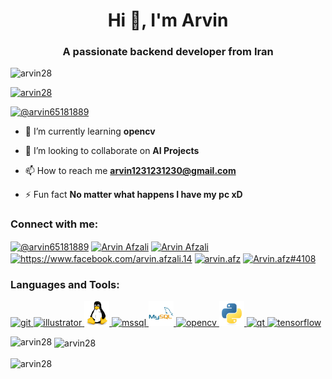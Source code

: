 <h1 align="center">Hi 👋, I'm Arvin</h1>
<h3 align="center">A passionate backend developer from Iran</h3>

<p align="left"> <img src="https://komarev.com/ghpvc/?username=arvin28&label=Profile%20views&color=0e75b6&style=flat" alt="arvin28" /> </p>

<p align="left"> <a href="https://github.com/ryo-ma/github-profile-trophy"><img src="https://github-profile-trophy.vercel.app/?username=arvin28" alt="arvin28" /></a> </p>

<p align="left"> <a href="https://twitter.com/@arvin65181889" target="blank"><img src="https://img.shields.io/twitter/follow/@arvin65181889?logo=twitter&style=for-the-badge" alt="@arvin65181889" /></a> </p>

- 🌱 I’m currently learning **opencv**

- 👯 I’m looking to collaborate on **AI Projects**

- 📫 How to reach me **arvin1231231230@gmail.com**

- ⚡ Fun fact **No matter what happens I have my pc xD**

<h3 align="left">Connect with me:</h3>
<p align="left">
<a href="https://twitter.com/@arvin65181889" target="blank"><img align="center" src="https://raw.githubusercontent.com/rahuldkjain/github-profile-readme-generator/master/src/images/icons/Social/twitter.svg" alt="@arvin65181889" height="30" width="40" /></a>
<a href="https://linkedin.com/in/Arvin Afzali" target="blank"><img align="center" src="https://raw.githubusercontent.com/rahuldkjain/github-profile-readme-generator/master/src/images/icons/Social/linked-in-alt.svg" alt="Arvin Afzali" height="30" width="40" /></a>
<a href="https://stackoverflow.com/users/Arvin Afzali" target="blank"><img align="center" src="https://raw.githubusercontent.com/rahuldkjain/github-profile-readme-generator/master/src/images/icons/Social/stack-overflow.svg" alt="Arvin Afzali" height="30" width="40" /></a>
<a href="https://fb.com/https://www.facebook.com/arvin.afzali.14" target="blank"><img align="center" src="https://raw.githubusercontent.com/rahuldkjain/github-profile-readme-generator/master/src/images/icons/Social/facebook.svg" alt="https://www.facebook.com/arvin.afzali.14" height="30" width="40" /></a>
<a href="https://instagram.com/arvin.afz" target="blank"><img align="center" src="https://raw.githubusercontent.com/rahuldkjain/github-profile-readme-generator/master/src/images/icons/Social/instagram.svg" alt="arvin.afz" height="30" width="40" /></a>
<a href="https://discord.gg/Arvin.afz#4108" target="blank"><img align="center" src="https://raw.githubusercontent.com/rahuldkjain/github-profile-readme-generator/master/src/images/icons/Social/discord.svg" alt="Arvin.afz#4108" height="30" width="40" /></a>
</p>

<h3 align="left">Languages and Tools:</h3>
<p align="left"> <a href="https://git-scm.com/" target="_blank" rel="noreferrer"> <img src="https://www.vectorlogo.zone/logos/git-scm/git-scm-icon.svg" alt="git" width="40" height="40"/> </a> <a href="https://www.adobe.com/in/products/illustrator.html" target="_blank" rel="noreferrer"> <img src="https://www.vectorlogo.zone/logos/adobe_illustrator/adobe_illustrator-icon.svg" alt="illustrator" width="40" height="40"/> </a> <a href="https://www.linux.org/" target="_blank" rel="noreferrer"> <img src="https://raw.githubusercontent.com/devicons/devicon/master/icons/linux/linux-original.svg" alt="linux" width="40" height="40"/> </a> <a href="https://www.microsoft.com/en-us/sql-server" target="_blank" rel="noreferrer"> <img src="https://www.svgrepo.com/show/303229/microsoft-sql-server-logo.svg" alt="mssql" width="40" height="40"/> </a> <a href="https://www.mysql.com/" target="_blank" rel="noreferrer"> <img src="https://raw.githubusercontent.com/devicons/devicon/master/icons/mysql/mysql-original-wordmark.svg" alt="mysql" width="40" height="40"/> </a> <a href="https://opencv.org/" target="_blank" rel="noreferrer"> <img src="https://www.vectorlogo.zone/logos/opencv/opencv-icon.svg" alt="opencv" width="40" height="40"/> </a> <a href="https://www.python.org" target="_blank" rel="noreferrer"> <img src="https://raw.githubusercontent.com/devicons/devicon/master/icons/python/python-original.svg" alt="python" width="40" height="40"/> </a> <a href="https://www.qt.io/" target="_blank" rel="noreferrer"> <img src="https://upload.wikimedia.org/wikipedia/commons/0/0b/Qt_logo_2016.svg" alt="qt" width="40" height="40"/> </a> <a href="https://www.tensorflow.org" target="_blank" rel="noreferrer"> <img src="https://www.vectorlogo.zone/logos/tensorflow/tensorflow-icon.svg" alt="tensorflow" width="40" height="40"/> </a> </p>

<p><img align="left" src="https://github-readme-stats.vercel.app/api/top-langs?username=arvin28&show_icons=true&locale=en&layout=compact" alt="arvin28" /></p>

<p>&nbsp;<img align="center" src="https://github-readme-stats.vercel.app/api?username=arvin28&show_icons=true&locale=en" alt="arvin28" /></p>

<p><img align="center" src="https://github-readme-streak-stats.herokuapp.com/?user=arvin28&" alt="arvin28" /></p>
